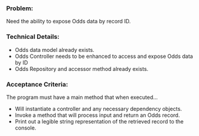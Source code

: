 ### Problem:
Need the ability to expose Odds data by record ID.

### Technical Details:
- Odds data model already exists.
- Odds Controller needs to be enhanced to access and expose Odds data by ID
- Odds Repository and accessor method already exists.

### Acceptance Criteria:

The program must have a main method that when executed…
 - Will instantiate a controller and any necessary dependency objects.
 - Invoke a method that will process input and return an Odds record.
 - Print out a legible string representation of the retrieved record to the console.

